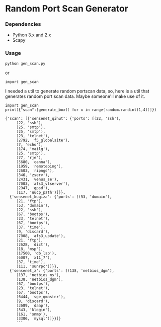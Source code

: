# Random Port Scan Generator

### Dependencies

-   Python 3.x and 2.x
-   Scapy

### Usage

`python gen_scan.py`

or

`import gen_scan`

I needed a util to generate random portscan data, so, here is a util that generates random port scan data. Maybe someone'll make use of it.

    import gen_scan
    print({"scan":[generate_box() for x in range(random.randint(1,4))]})

    {'scan': [{'sensenet_qihut': {'ports': [(22, 'ssh'),
         (22, 'ssh'),
         (25, 'smtp'),
         (25, 'smtp'),
         (23, 'telnet'),
         (2792, 'f5_globalsite'),
         (7, 'echo'),
         (174, 'mailq'),
         (25, 'smtp'),
         (77, 'rje'),
         (5680, 'canna'),
         (1959, 'remoteping'),
         (2603, 'ripngd'),
         (346, 'zserv'),
         (2431, 'venus_se'),
         (7003, 'afs3_vlserver'),
         (2947, 'gpsd'),
         (117, 'uucp_path')]}},
      {'sensenet_kuqiza': {'ports': [(53, 'domain'),
         (21, 'ftp'),
         (53, 'domain'),
         (22, 'ssh'),
         (67, 'bootps'),
         (23, 'telnet'),
         (67, 'bootps'),
         (37, 'time'),
         (9, 'discard'),
         (7008, 'afs3_update'),
         (21, 'ftp'),
         (2628, 'dict'),
         (18, 'msp'),
         (17500, 'db_lsp'),
         (6007, 'x11_7'),
         (37, 'time'),
         (111, 'sunrpc')]}},
      {'sensenet_z': {'ports': [(138, 'netbios_dgm'),
         (137, 'netbios_ns'),
         (138, 'netbios_dgm'),
         (67, 'bootps'),
         (23, 'telnet'),
         (67, 'bootps'),
         (6444, 'sge_qmaster'),
         (9, 'discard'),
         (3689, 'daap'),
         (543, 'klogin'),
         (161, 'snmp'),
         (3306, 'mysql')]}}]}
         ```
